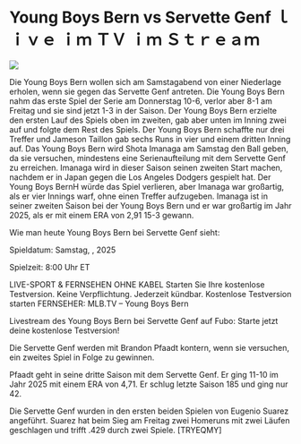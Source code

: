 # Young Boys Bern vs Servette Genf ｌｉｖｅ ｉｍ ＴＶ ｉｍ Ｓｔｒｅａｍ  
  
  
[![](https://i.imgur.com/qSNzIqt.png)](https://movie.rssnews.media/xQuaoOq.php)  
  
Die Young Boys Bern wollen sich am Samstagabend von einer Niederlage erholen, wenn sie gegen das Servette Genf antreten. Die Young Boys Bern nahm das erste Spiel der Serie am Donnerstag 10-6, verlor aber 8-1 am Freitag und sie sind jetzt 1-3 in der Saison. Der Young Boys Bern erzielte den ersten Lauf des Spiels oben im zweiten, gab aber unten im Inning zwei auf und folgte dem Rest des Spiels. Der Young Boys Bern schaffte nur drei Treffer und Jameson Taillon gab sechs Runs in vier und einem dritten Inning auf. Das Young Boys Bern wird Shota Imanaga am Samstag den Ball geben, da sie versuchen, mindestens eine Serienaufteilung mit dem Servette Genf zu erreichen. Imanaga wird in dieser Saison seinen zweiten Start machen, nachdem er in Japan gegen die Los Angeles Dodgers gespielt hat. Der Young Boys BernH würde das Spiel verlieren, aber Imanaga war großartig, als er vier Innings warf, ohne einen Treffer aufzugeben. Imanaga ist in seiner zweiten Saison bei der Young Boys Bern und er war großartig im Jahr 2025, als er mit einem ERA von 2,91 15-3 gewann.

Wie man heute Young Boys Bern bei Servette Genf sieht:

Spieldatum: Samstag, , 2025

Spielzeit: 8:00 Uhr ET

LIVE-SPORT & FERNSEHEN OHNE KABEL
Starten Sie Ihre kostenlose Testversion. Keine Verpflichtung. Jederzeit kündbar.
Kostenlose Testversion starten
FERNSEHER: MLB.TV – Young Boys Bern

Livestream des Young Boys Bern bei Servette Genf auf Fubo: Starte jetzt deine kostenlose Testversion!

Die Servette Genf werden mit Brandon Pfaadt kontern, wenn sie versuchen, ein zweites Spiel in Folge zu gewinnen.

Pfaadt geht in seine dritte Saison mit dem Servette Genf. Er ging 11-10 im Jahr 2025 mit einem ERA von 4,71. Er schlug letzte Saison 185 und ging nur 42.

Die Servette Genf wurden in den ersten beiden Spielen von Eugenio Suarez angeführt. Suarez hat beim Sieg am Freitag zwei Homeruns mit zwei Läufen geschlagen und trifft .429 durch zwei Spiele. [TRYEQMY]